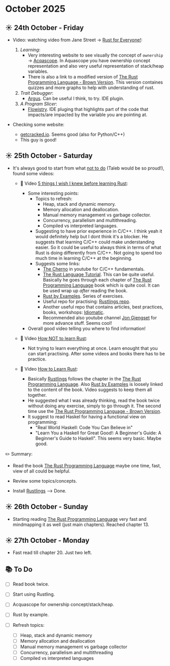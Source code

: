 # October 2025

## ☀️ 24th October - Friday

- Video: watching video from Jane Street -> [Rust for Everyone!](https://www.youtube.com/watch?v=R0dP-QR5wQo&t=542s):
  1. *Learning*:
        - Very interesting website to see visually the concept of `ownership` -> [Acqascope](https://cel.cs.brown.edu/aquascope/). In Aquascope you have ownership concept representation and also very useful representation of stack/heap variables.
        - There is also a link to a modified version of [The Rust Programming Language - Brown Version](https://rust-book.cs.brown.edu/). This version containes quizzes and more graphs to help with understanding of rust.
  2. *Trait Debugger*:
        - [Argus](https://github.com/cognitive-engineering-lab/argus). Can be useful I think, to try. IDE plugin.
  3. *A Program Slicer*:
        - [Flowistry](https://github.com/willcrichton/flowistry). IDE pluging that highlights part of the code that impacts/are impacted by the variable you are pointing at.

- Checking some website:
  - [getcracked.io](https://getcracked.io/questions). Seems good (also for Python/C++)
  - This guy is good!

## ☀️ 25th October - Saturday

- It's always good to start from what <u>not to do</u> (Taleb would be so proud!), found some videos:
  - 🎥 Video [5 things I wish I knew before learning Rust](https://www.youtube.com/watch?v=EYCBm0xAWow&list=PLrAjGqHG72ioGO2OZFQCnKloyDj7jFURl):
    - Some interesting points:
      - Topics to refresh:
        - Heap, stack and dynamic memory.
        - Memory allocation and deallocation.
        - Manual memory management vs garbage collector.
        - Concurrency, parallelism and multithreading.
        - Compiled vs interpreted languages.
      - Suggesting to have prior experience in C/C++. I think yeah it would definitely help but I dont think it's a blocker. He suggests that learning C/C++ could make understanding easier. So it could be useful to always think in terms of what Rust is doing differently from C/C++. Not going to spend too much time in learning C/C++ at the beginning.
      - Suggests some links:
        - [The Cherno](https://www.youtube.com/@TheCherno) in youtube for C/C++ fundamentals.
        - [The Rust Language Tutorial](https://www.youtube.com/watch?v=OX9HJsJUDxA&list=PLai5B987bZ9CoVR-QEIN9foz4QCJ0H2Y8&index=1). This can be quite useful. Basically he goes through each chapter of [The Rust Programming Language](https://doc.rust-lang.org/book/ch01-00-getting-started.html) book which is quite cool. It can be used wrap up *after* reading the book.
        - [Rust by Examples](https://doc.rust-lang.org/rust-by-example/index.html). Series of exercises.
        - Useful repo for practising: [Rustlings repo](https://rustlings.rust-lang.org/).
        - Another useful repo that contains articles, best practices, books, workshops: [Idiomatic](https://github.com/mre/idiomatic-rust?tab=readme-ov-file).
        - Recommended also youtube channel [Jon Gjengset](https://www.youtube.com/@jonhoo) for more advance stuff. Seems cool!
    - Overall good video telling you where to find information!

  - 🎥 Video [How NOT to learn Rust](https://www.youtube.com/watch?v=2uY5tpcs3Gs&list=PLrAjGqHG72ioGO2OZFQCnKloyDj7jFURl&index=6):
    - Not trying to learn everything at once. Learn enought that you can start practising. After some videos and books there has to be practice.

  - 🎥 Video [How to Learn Rust](https://www.youtube.com/watch?v=2hXNd6x9sZs&list=PLrAjGqHG72ioGO2OZFQCnKloyDj7jFURl&index=9):
    - Basically [Rustlings](https://rustlings.rust-lang.org/) follows the chapter in the [The Rust Programming Language](https://doc.rust-lang.org/book/ch01-00-getting-started.html). Also [Rust by Examples](https://doc.rust-lang.org/rust-by-example/index.html) is loosely linked to the content of the book. Video suggests to keep them all together.
    - He suggested what I was already thinking, read the book twice without doing any exercise, simply to go through it. The second time use the [The Rust Programming Language - Brown Version](https://rust-book.cs.brown.edu/).
    - It suggest to read Haskel for having a functional view on programming:
      - "Real World Haskell: Code You Can Believe in"
      - "Learn You a Haskell for Great Good!: A Beginner's Guide: A Beginner's Guide to Haskell". This seems very basic. Maybe good.

✏️ Summary:

- Read the book [The Rust Programming Language](https://rust-book.cs.brown.edu/) maybe one time, fast, view of all could be helpful.

- Review some topics/concepts.

- Install [Rustlings](https://rustlings.rust-lang.org/) --> Done.

## ☀️ 26th October - Sunday

- Starting reading [The Rust Programming Language](https://rust-book.cs.brown.edu/) very fast and mindmapping it as well (just main chapters). Reached chapter 13.

## ☀️ 27th October - Monday

- Fast read till chapter 20. Just two left.

## 📚 To Do

- [ ] Read book twice.
- [ ] Start using Rustling.
- [ ] Acquascope for ownership concept/stack/heap.
- [ ] Rust by example.
- [ ] Refresh topics:

  - [ ] Heap, stack and dynamic memory
  - [ ] Memory allocation and deallocation
  - [ ] Manual memory management vs garbage collector
  - [ ] Concurrency, parallelism and multithreading
  - [ ] Compiled vs interpreted languages
